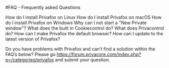 #FAQ - Frequently asked Questions  

How do I install Privafox on Linux
How do I install Privafox on macOS
How do I install Privafox on Windows
Why can I not start a "New Private window"?
What does the built in Cookiecontrol do?
What does Privacontrol do?
How can I make Privafox the default browser?
How can I update to the latest version of Privafox?








Do you have problems with Privafox and can’t find a solution within the FAQ’s below? 
Please go https://forum.privacore.com/index.php?p=/categories/privafox and submit your question.
